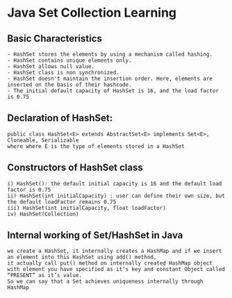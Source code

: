 # Java Set Collection Learning
## Basic Characteristics
    - HashSet stores the elements by using a mechanism called hashing.
    - HashSet contains unique elements only.
    - HashSet allows null value.
    - HashSet class is non synchronized.
    - HashSet doesn't maintain the insertion order. Here, elements are inserted on the basis of their hashcode.
    - The initial default capacity of HashSet is 16, and the load factor is 0.75
    
## Declaration of HashSet:
    public class HashSet<E> extends AbstractSet<E> implements Set<E>, Cloneable, Serializable
    where where E is the type of elements stored in a HashSet
## Constructors of HashSet class
    i) HashSet(): the default initial capacity is 16 and the default load factor is 0.75
    ii) HashSet(int initialCapacity) : user can define their own size, but the default loadFactor remains 0.75
    iii) HashSet(int initialCapacity, float loadFactor)
    iv) HashSet(Collection)
    
## Internal working of Set/HashSet in Java
    we create a HashSet, it internally creates a HashMap and if we insert an element into this HashSet using add() method, 
    it actually call put() method on internally created HashMap object with element you have specified as it’s key and constant Object called “PRESENT” as it’s value.
    So we can say that a Set achieves uniqueness internally through HashMap
